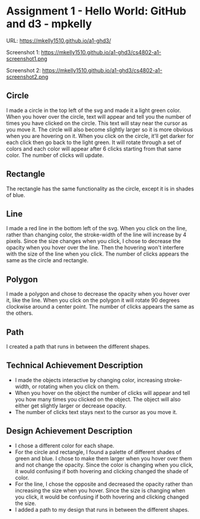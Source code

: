 Assignment 1 - Hello World: GitHub and d3 - mpkelly
===

URL: https://mkelly1510.github.io/a1-ghd3/

Screenshot 1: https://mkelly1510.github.io/a1-ghd3/cs4802-a1-screenshot1.png

Screenshot 2: https://mkelly1510.github.io/a1-ghd3/cs4802-a1-screenshot2.png

Circle
---
I made a circle in the top left of the svg and made it a light green color. When you hover over the circle, text will appear and tell you
the number of times you have clicked on the circle. This text will stay near the cursor as you move it. The circle will also become slightly larger so it is more obvious when you are hovering on it. When you click on the circle, it'll get darker for each click then go back to the light green. It will rotate through a set of colors and each color will appear after 6 clicks starting from that same color. The number of clicks will update.

Rectangle
---
The rectangle has the same functionality as the circle, except it is in shades of blue.

Line
---
I made a red line in the bottom left of the svg. When you click on the line, rather than changing color, the stroke-width of the line will increase by 4 pixels. Since the size changes when you click, I chose to decrease the opacity when you hover over the line. Then the hovering won't interfere with the size of the line when you click. The number of clicks appears the same as the circle and rectangle.

Polygon
---
I made a polygon and chose to decrease the opacity when you hover over it, like the line. When you click on the polygon it will rotate 90 degrees clockwise around a center point. The number of clicks appears the same as the others.

Path
---
I created a path that runs in between the different shapes.

Technical Achievement Description
---
- I made the objects interactive by changing color, increasing stroke-width, or rotating when you click on them.
- When you hover on the object the number of clicks will appear and tell you how many times you clicked on the object. The object will also either get slightly larger or decrease opacity.
- The number of clicks text stays next to the cursor as you move it.

Design Achievement Description
---
- I chose a different color for each shape.
- For the circle and rectangle, I found a palette of different shades of green and blue. I chose to make them larger when you hover over them and not change the opacity. Since the color is changing when you click, it would confusing if both hovering and clicking changed the shade of color.
- For the line, I chose the opposite and decreased the opacity rather than increasing the size when you hover. Since the size is changing when you click, it would be confusing if both hovering and clicking changed the size.
- I added a path to my design that runs in between the different shapes.
